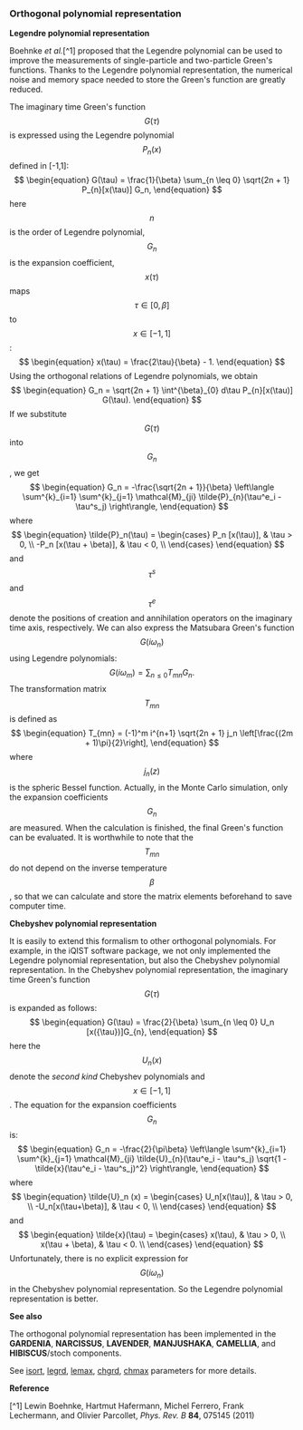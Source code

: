 ### Orthogonal polynomial representation

**Legendre polynomial representation**

Boehnke *et al.*[^1] proposed that the Legendre polynomial can be used to improve the measurements of single-particle and two-particle Green's functions. Thanks to the Legendre polynomial representation, the numerical noise and memory space needed to store the Green's function are greatly reduced.

The imaginary time Green's function $$G(\tau)$$ is expressed using the Legendre polynomial $$P_n(x)$$ defined in [-1,1]:
$$
\begin{equation}
G(\tau) = \frac{1}{\beta} \sum_{n \leq 0} \sqrt{2n + 1} P_{n}[x(\tau)] G_n,
\end{equation}
$$
here $$n$$ is the order of Legendre polynomial, $$G_{n}$$ is the expansion coefficient, $$x(\tau)$$
maps $$\tau \in [0,\beta]$$ to $$x \in [-1,1]$$:
$$
\begin{equation}
x(\tau) = \frac{2\tau}{\beta} - 1.
\end{equation}
$$
Using the orthogonal relations of Legendre polynomials, we obtain 
$$
\begin{equation}
G_n = \sqrt{2n + 1} \int^{\beta}_{0} d\tau P_{n}[x(\tau)] G(\tau).
\end{equation}
$$
If we substitute $$G(\tau)$$ into $$G_n$$, we get 
$$
\begin{equation}
G_n = -\frac{\sqrt{2n + 1}}{\beta} \left\langle \sum^{k}_{i=1} \sum^{k}_{j=1}
\mathcal{M}_{ji} \tilde{P}_{n}(\tau^e_i - \tau^s_j) \right\rangle,
\end{equation}
$$
where
$$
\begin{equation}
\tilde{P}_n(\tau) = 
\begin{cases}
P_n [x(\tau)], & \tau > 0, \\
-P_n [x(\tau + \beta)], & \tau < 0, \\
\end{cases}
\end{equation}
$$
and $$\tau^{s}$$ and $$\tau^{e}$$ denote the positions of creation and annihilation operators on the imaginary time axis, respectively. We can also express the Matsubara Green's function $$G(i\omega_n)$$ using Legendre polynomials:
$$
\begin{equation}
G(i\omega_m) = \sum_{n \leq 0} T_{mn} G_n.
\end{equation}
$$
The transformation matrix $$T_{mn}$$ is defined as
$$
\begin{equation}
T_{mn} = (-1)^m i^{n+1} \sqrt{2n + 1} j_n \left[\frac{(2m + 1)\pi}{2}\right],
\end{equation}
$$
where $$j_n(z)$$ is the spheric Bessel function. Actually, in the Monte Carlo simulation, only the expansion coefficients $$G_n$$ are measured. When the calculation is finished, the final Green's function can be evaluated. It is worthwhile to note that the $$T_{mn}$$ do not depend on the inverse temperature $$\beta$$, so that we can calculate and store the matrix elements beforehand to save computer time.

**Chebyshev polynomial representation**

It is easily to extend this formalism to other orthogonal polynomials. For example, in the iQIST software package, we not only implemented the Legendre polynomial representation, but also the Chebyshev polynomial representation. In the Chebyshev polynomial representation, the imaginary time Green's function $$G(\tau)$$ is expanded as follows:
$$
\begin{equation}
G(\tau) = \frac{2}{\beta} \sum_{n \leq 0} U_n [x({\tau})]G_{n},
\end{equation}
$$
here the $$U_n(x)$$ denote the *second kind* Chebyshev polynomials and $$x \in [-1,1]$$. The equation for the expansion coefficients $$G_n$$ is:
$$
\begin{equation}
G_n = -\frac{2}{\pi\beta} \left\langle  \sum^{k}_{i=1} \sum^{k}_{j=1} 
\mathcal{M}_{ji} 
\tilde{U}_{n}(\tau^e_i - \tau^s_j)
\sqrt{1 - \tilde{x}(\tau^e_i - \tau^s_j)^2}
\right\rangle,
\end{equation}
$$
where
$$
\begin{equation}
\tilde{U}_n (x) = 
\begin{cases}
U_n[x(\tau)], & \tau > 0, \\
-U_n[x(\tau+\beta)], & \tau < 0, \\
\end{cases}
\end{equation}
$$
and
$$
\begin{equation}
\tilde{x}(\tau) = 
\begin{cases}
x(\tau), & \tau > 0, \\
x(\tau + \beta), & \tau < 0. \\
\end{cases}
\end{equation}
$$
Unfortunately, there is no explicit expression for $$G(i\omega_n)$$  in the Chebyshev polynomial representation. So the Legendre polynomial representation is better.

**See also**

The orthogonal polynomial representation has been implemented in the **GARDENIA**, **NARCISSUS**, **LAVENDER**, **MANJUSHAKA**, **CAMELLIA**, and **HIBISCUS**/stoch components.

See [isort](../ch04/p_isort.md), [legrd](../ch04/p_legrd.md), [lemax](../ch04/p_lemax.md), [chgrd](../ch04/p_chgrd.md), [chmax](../ch04/p_chmax.md) parameters for more details.

**Reference**

[^1] Lewin Boehnke, Hartmut Hafermann, Michel Ferrero, Frank Lechermann, and Olivier Parcollet, *Phys. Rev. B* **84**, 075145 (2011)